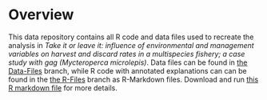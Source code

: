 # Overview
This data repository contains all R code and data files used to recreate the analysis in *Take it or leave it: influence of environmental and management variables on harvest and discard rates in a multispecies fishery; a case study with gag (Mycteroperca microlepis)*. 
Data files can be found in [the Data-Files](https://github.com/ChallenHymanPhD/Hyman-et-al-2024-Harvest/tree/Data-Files?tab=readme-ov-file) branch, while R code with annotated explanations can can be found in the [the R-Files](https://github.com/ChallenHymanPhD/Hyman-et-al-2024-Harvest/tree/R-Files) branch as R-Markdown files. Download and run [this R markdown file](https://github.com/ChallenHymanPhD/Hyman-et-al-2024-Harvest/blob/R-Files/Hyman%20et%20al%202024%20Supplemental%20Code%20github.Rmd) for more details.



